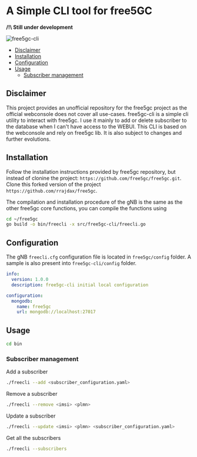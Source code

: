 # A Simple CLI tool for free5GC

**/!\ Still under development**

![free5gc-cli](https://img.shields.io/badge/Golang-freecli-blue?logo=go)

- [Disclaimer](#disclaimer)
- [Installation](#installation)
- [Configuration](#configuration)
- [Usage](#usage)
  - [Subscriber management](#subscriber-management)

## Disclaimer

This project provides an unofficial repository for the free5gc project as the official webconsole does not cover all use-cases. free5gc-cli is a simple cli utility to interact with free5gc. I use it mainly to add or delete subscriber to the database when I can't have access to the WEBUI. This CLI is based on the webconsole and rely on free5gc lib. It is also subject to changes and further evolutions.

## Installation

Follow the installation instructions provided by free5gc repository, but instead of clonine the project: `https://github.com/free5gc/free5gc.git`. Clone this forked version of the project `https://github.com/rrajdax/free5gc`.

The compilation and installation procedure of the gNB is the same as the other free5gc core functions, you can compile the functions using 

``` bash
cd ~/free5gc
go build -o bin/freecli -x src/free5gc-cli/freecli.go
```

## Configuration

The gNB `freecli.cfg` configuration file is located in `free5gc/config` folder. A sample is also present into `free5gc-cli/config` folder.

``` yaml
info:
  version: 1.0.0
  description: free5gc-cli initial local configuration

configuration:
  mongodb:
    name: free5gc
    url: mongodb://localhost:27017
```

## Usage

``` bash
cd bin
```

### Subscriber management

Add a subscriber

```bash
./freecli --add <subscriber_configuration.yaml>
```

Remove a subscriber

```bash
./freecli --remove <imsi> <plmn>
```

Update a subscriber

```bash
./freecli --update <imsi> <plmn> <subscriber_configuration.yaml>
```

Get all the subscribers

```bash
./freecli --subscribers
```